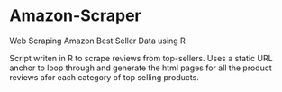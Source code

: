 # Amazon-Scraper
Web Scraping Amazon Best Seller Data using R

Script writen in R to scrape reviews from top-sellers. Uses a static URL anchor to loop through and generate the html pages for all the product reviews afor each category of top selling products.

